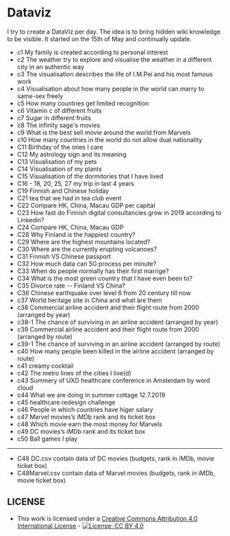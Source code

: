 # Dataviz
I try to create a DataViz per day. The idea is to bring hidden wiki knowledge to be visible. It started on the 15th of May and continually update.
- c1 My family is created according to personal interest
- c2 The weather try to explore and visualise the weather in a different city in an authentic way
- c3 The visualisation describes the life of I.M.Pei and his most famous work
- c4 Visualisation about how many people in the world can marry to same-sex freely
- c5 How many countries get limited recognition
- c6 Vitamin c of different fruits
- c7 Sugar in different fruits
- c8 The infinity sage's movies
- c9 What is the best sell movie around the world from Marvels
- c10 How many countries in the world do not allow dual nationality
- C11 Birthday of the ones I care
- C12 My astrology sign and its meaning
- C13 Visualisation of my pets
- C14 Visualisation of my plants
- C15 Visualisation of the dormitories that I have lived
- C16 - 18, 20, 25, 27 my trip in last 4 years
- C19 Finnish and Chinese holiday
- C21 tea that we had in tea club event
- C22 Compare HK, China, Macau GDP per capital
- C23 How fast do Finnish digital consultancies grow in 2019 according to Linkedin?
- C24 Compare HK, China, Macau GDP
- C28 Why Finland is the happiest country?
- C29 Where are the highest mountains located?
- C30 Where are the currently erupting volcanoes?
- C31 Finnish VS Chinese passport
- C32 How much data can 5G process per minute?
- C33 When do people normally has their first marrige?
- C34 What is the most green country that I have even been to?
- C35 Divorce rate -- Finland VS China?
- C36 Chinese earthquake over level 6 from 20 century till now
- c37 World heritage site in China and what are them
- c38 Commercial airline accident and their flight route from 2000 (arranged by year)
- c38-1 The chance of surviving in an airline accident (arranged by year)
- c39 Commercial airline accident and their flight route from 2000 (arranged by route)
- c39-1 The chance of surviving in an airline accident (arranged by route)
- c40 How many people been killed in the airline accident (arranged by route)
- c41 creamy cocktail
- c42 The metro lines of the cities I live(d)
- c43 Summery of UXD healthcare conference in Amsterdam by word cloud
- c44 What we are doing in summer cottage 12.7.2019
- c45 healthcare redesign challenge
- c46 People in which countries have higer salary
- c47 Marvel movies’s iMDb rank and its ticket box
- c48 Which movie earn the most money for Marvels
- c49 DC movies’s iMDb rank and its ticket box
- c50 Ball games I play


--------

- C48 DC.csv contain data of DC movies (budgets, rank in iMDb, movie ticket box)
- C48Marvel.csv contain data of Marvel movies (budgets, rank in iMDb, movie ticket box)

## LICENSE

* This work is licensed under a [Creative Commons Attribution 4.0 International License](https://creativecommons.org/licenses/by/4.0/) - [![License: CC BY 4.0](https://licensebuttons.net/l/by/4.0/80x15.png)](https://creativecommons.org/licenses/by/4.0/)
